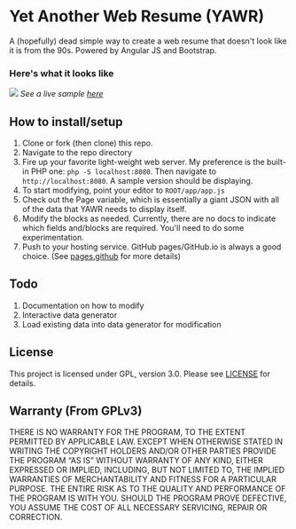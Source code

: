 # Yet Another Web Resume (YAWR) 

A (hopefully) dead simple way to create a web resume that doesn't look like it is
from the 90s. Powered by Angular JS and Bootstrap.

### Here's what it looks like
![](https://raw.github.com/suw/YetAnotherWebResume/master/assets/img/screenshot.png)
_See a live sample [here](http://suwdo.com/YetAnotherWebResume/)_

## How to install/setup
1. Clone or fork (then clone) this repo.
1. Navigate to the repo directory
1. Fire up your favorite light-weight web server. My preference is the built-in
   PHP one: `php -S localhost:8080`. Then navigate to `http://localhost:8080`.
   A sample version should be displaying.
1. To start modifying, point your editor to `ROOT/app/app.js`
1. Check out the Page variable, which is essentially a giant JSON with all of
   the data that YAWR needs to display itself.
1. Modify the blocks as needed. Currently, there are no docs to indicate which
   fields and/blocks are required. You'll need to do some experimentation.
1. Push to your hosting service. GitHub pages/GitHub.io is always a good
   choice. (See [pages.github](http://pages.github.com/) for more details)

## Todo
1. Documentation on how to modify
2. Interactive data generator
3. Load existing data into data generator for modification

## License

This project is licensed under GPL, version 3.0. Please see [LICENSE](LICENSE) for details.

## Warranty (From GPLv3)

THERE IS NO WARRANTY FOR THE PROGRAM, TO THE EXTENT PERMITTED BY APPLICABLE
LAW. EXCEPT WHEN OTHERWISE STATED IN WRITING THE COPYRIGHT HOLDERS AND/OR
OTHER PARTIES PROVIDE THE PROGRAM “AS IS” WITHOUT WARRANTY OF ANY KIND,
EITHER EXPRESSED OR IMPLIED, INCLUDING, BUT NOT LIMITED TO, THE IMPLIED
WARRANTIES OF MERCHANTABILITY AND FITNESS FOR A PARTICULAR PURPOSE.
THE ENTIRE RISK AS TO THE QUALITY AND PERFORMANCE OF THE PROGRAM IS WITH
YOU. SHOULD THE PROGRAM PROVE DEFECTIVE, YOU ASSUME THE COST OF ALL NECESSARY
SERVICING, REPAIR OR CORRECTION.
